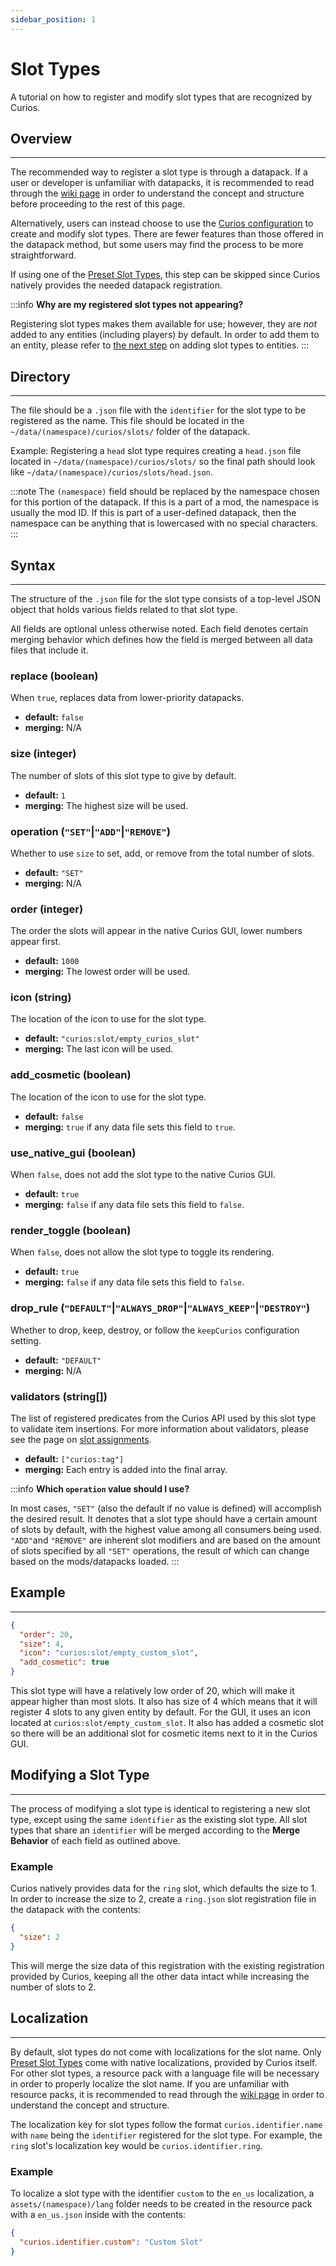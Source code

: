 ```yaml
---
sidebar_position: 1
---
```


# Slot Types

A tutorial on how to register and modify slot types that are recognized by Curios.

## Overview
---
The recommended way to register a slot type is through a datapack. If a user or developer is unfamiliar with datapacks,
it is recommended to read through the [wiki page](https://minecraft.fandom.com/wiki/Data_pack) in order to understand
the concept and structure before proceeding to the rest of this page.

Alternatively, users can instead choose to use the [Curios configuration](../configuration#slot-configuration) to create
and modify slot types. There are fewer features than those offered in the datapack method, but some users may find the
process to be more straightforward.

If using one of the [Preset Slot Types](./preset-slots), this step can be skipped since Curios natively provides the
needed datapack registration.

:::info
**Why are my registered slot types not appearing?**

Registering slot types makes them available for use; however, they are _not_ added to any entities (including players)
by default. In order to add them to an entity, please refer to [the next step](entity-register.md) on adding slot
types to entities.
:::

## Directory
---
The file should be a `.json` file with the `identifier` for the slot type to be registered as the name. This file
should be located in the `~/data/(namespace)/curios/slots/` folder of the datapack.

Example: Registering a `head` slot type requires creating a `head.json` file located in `~/data/(namespace)/curios/slots/`
so the final path should look like `~/data/(namespace)/curios/slots/head.json`.

:::note
The `(namespace)` field should be replaced by the namespace chosen for this portion of the datapack. If this is a part
of a mod, the namespace is usually the mod ID. If this is part of a user-defined datapack, then the namespace can be
anything that is lowercased with no special characters.
:::

## Syntax
---
The structure of the `.json` file for the slot type consists of a top-level JSON object that holds various fields
related to that slot type.

All fields are optional unless otherwise noted. Each field denotes certain merging behavior which defines how the
field is merged between all data files that include it.

### **replace** (boolean)
When `true`, replaces data from lower-priority datapacks.
* **default:** `false`
* **merging:** N/A

### **size** (integer)
The number of slots of this slot type to give by default.
* **default:** `1`
* **merging:** The highest size will be used.

### **operation** (`"SET"`\|`"ADD"`\|`"REMOVE"`)
Whether to use `size` to set, add, or remove from the total number of slots.
* **default:** `"SET"`
* **merging:** N/A

### **order** (integer)
The order the slots will appear in the native Curios GUI, lower numbers appear first.
* **default:** `1000`
* **merging:** The lowest order will be used.

### **icon** (string)
The location of the icon to use for the slot type.
* **default:** `"curios:slot/empty_curios_slot"`
* **merging:** The last icon will be used.

### **add_cosmetic** (boolean)
The location of the icon to use for the slot type.
* **default:** `false`
* **merging:** `true` if any data file sets this field to `true`.

### **use_native_gui** (boolean)
When `false`, does not add the slot type to the native Curios GUI.
* **default:** `true`
* **merging:** `false` if any data file sets this field to `false`.

### **render_toggle** (boolean)
When `false`, does not allow the slot type to toggle its rendering.
* **default:** `true`
* **merging:** `false` if any data file sets this field to `false`.

### **drop_rule** (`"DEFAULT"`\|`"ALWAYS_DROP"`\|`"ALWAYS_KEEP"`\|`"DESTROY"`)
Whether to drop, keep, destroy, or follow the `keepCurios` configuration setting.
* **default:** `"DEFAULT"`
* **merging:** N/A

### **validators** (string[])
The list of registered predicates from the Curios API used by this slot type to validate item insertions. For more
information about validators, please see the page on [slot assignments](../items/assign-slots#validators).
* **default:** `["curios:tag"]`
* **merging:** Each entry is added into the final array.

:::info
**Which `operation` value should I use?**

In most cases, `"SET"` (also the default if no value is defined) will accomplish the desired result. It denotes that a
slot type should have a certain amount of slots by default, with the highest value among all consumers being used.
`"ADD"`and `"REMOVE"` are inherent slot modifiers and are based on the amount of slots specified by all `"SET"`
operations, the result of which can change based on the mods/datapacks loaded.
:::

## Example
---
```json
{
  "order": 20,
  "size": 4,
  "icon": "curios:slot/empty_custom_slot",
  "add_cosmetic": true
}
```
This slot type will have a relatively low order of 20, which will make it appear higher than most slots. It also has
size of 4 which means that it will register 4 slots to any given entity by default. For the GUI, it uses an icon
located at `curios:slot/empty_custom_slot`. It also has added a cosmetic slot so there will be an additional slot for
cosmetic items next to it in the Curios GUI.

## Modifying a Slot Type
---
The process of modifying a slot type is identical to registering a new slot type, except using the same `identifier` as
the existing slot type. All slot types that share an `identifier` will be merged according to the **Merge Behavior** of
each field as outlined above.

### Example
Curios natively provides data for the `ring` slot, which defaults the size to 1. In order to increase the size to 2,
create a `ring.json` slot registration file in the datapack with the contents:
```json
{
  "size": 2
}
```
This will merge the size data of this registration with the existing registration provided by Curios, keeping all the
other data intact while increasing the number of slots to 2.

## Localization
---
By default, slot types do not come with localizations for the slot name. Only [Preset Slot Types](preset-slots.md) come
with native localizations, provided by Curios itself. For other slot types, a resource pack with a language file will
be necessary in order to properly localize the slot name. If you are unfamiliar with resource packs, it is recommended
to read through the [wiki page](https://minecraft.wiki/w/Resource_pack) in order to understand the concept and
structure.

The localization key for slot types follow the format `curios.identifier.name` with `name` being the `identifier`
registered for the slot type. For example, the `ring` slot's localization key would be `curios.identifier.ring`.

### Example
To localize a slot type with the identifier `custom` to the `en_us` localization, a `assets/(namespace)/lang` folder
needs to be created in the resource pack with a `en_us.json` inside with the contents:
```json
{
  "curios.identifier.custom": "Custom Slot"
}
```
  
